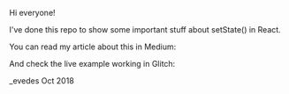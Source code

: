 Hi everyone!

I've done this repo to show some important stuff about setState() in React.

You can read my article about this in Medium: 

And check the live example working in Glitch:

_evedes Oct 2018